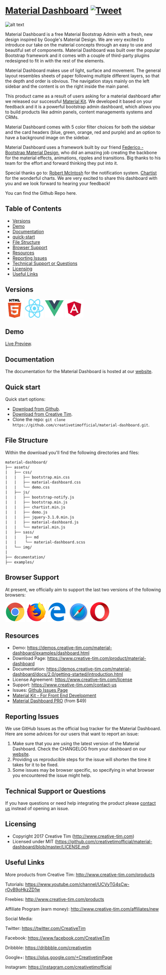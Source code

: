 # [Material Dashboard](http://demos.creative-tim.com/material-dashboard/examples/dashboard.html) [![Tweet](https://img.shields.io/twitter/url/http/shields.io.svg?style=social&logo=twitter)](https://twitter.com/intent/tweet?text=Material%20Dashboard%20by%20Creative%20Tim&url=https%3A%2F%2Fdemos.creative-tim.com%2Fmaterial-dashboard%2Fexamples%2Fdashboard.html&via=CreativeTim)

![alt text](http://s3.amazonaws.com/creativetim_bucket/products/50/original/opt_md_thumbnail.jpg "Material Dashboard Free")

Material Dashboard is a free Material Bootstrap Admin with a fresh, new design inspired by Google's Material Design. We are very excited to introduce our take on the material concepts through an easy to use and beautiful set of components. Material Dashboard was built over the popular Bootstrap framework and it comes with a couple of third-party plugins redesigned to fit in with the rest of the elements.

Material Dashboard makes use of light, surface and movement. The general layout resembles sheets of paper following multiple different layers, so that the depth and order is obvious. The navigation stays mainly on the left sidebar and the content is on the right inside the main panel.

This product came as a result of users asking for a material dashboard after we released our successful [Material Kit](http://www.creative-tim.com/product/material-kit). We developed it based on your feedback and it is a powerful bootstrap admin dashboard, which allows you to build products like admin panels, content managements systems and CRMs.

Material Dashboard comes with 5 color filter choices for both the sidebar and the card headers (blue, green, orange, red and purple) and an option to have a background image on the sidebar.

Material Dashboard uses a framework built by our friend [Federico - Bootstrap Material Design](http://fezvrasta.github.io/bootstrap-material-design/), who did an amazing job creating the backbone for the material effects, animations, ripples and transitions. Big thanks to his team for the effort and forward thinking they put into it.

Special thanks go to:
[Robert McIntosh](https://github.com/mouse0270/bootstrap-notify) for the notification system.
[Chartist](https://gionkunz.github.io/chartist-js/) for the wonderful charts.
We are very excited to share this dashboard with you and we look forward to hearing your feedback!

You can find the Github Repo here.

## Table of Contents

* [Versions](#versions)
* [Demo](#demo)
* [Documentation](#documentation)
* [quick-start](#quick-start)
* [File Structure](#file-structure)
* [Browser Support](#browser-support)
* [Resources](#resources)
* [Reporting Issues](#reporting-issues)
* [Technical Support or Questions](#technical-support-or-questions)
* [Licensing](#licensing)
* [Useful Links](#useful-links)


## Versions

[<img src="assets/github/html.png" width="60" height="60" />](https://www.creative-tim.com/product/material-dashboard)
[<img src="assets/github/react.svg" width="60" height="60" />](https://www.creative-tim.com/product/material-dashboard-react)
[<img src="assets/github/vuejs.png" width="60" height="60" />](https://www.creative-tim.com/product/vue-material-dashboard)
[<img src="assets/github/angular.png" width="60" height="60" />](https://www.creative-tim.com/product/material-dashboard-angular)

## Demo
[Live Preview](https://demos.creative-tim.com/material-dashboard/examples/dashboard.html).

## Documentation
The documentation for the Material Dashboard is hosted at our [website](https://demos.creative-tim.com/material-dashboard/docs/2.0/getting-started/introduction.html).

## Quick start

Quick start options:

- [Download from Github](https://github.com/creativetimofficial/material-dashboard/archive/master.zip).
- [Download from Creative Tim](http://www.creative-tim.com/product/material-dashboard).
- Clone the repo: `git clone https://github.com/creativetimofficial/material-dashboard.git`.


## File Structure

Within the download you'll find the following directories and files:

```
material-dashboard/
├── assets/
|   ├── css/
|   |   ├── bootstrap.min.css
|   |   ├── material-dashboard.css
|   |   └── demo.css
|   ├── js/
|   |   ├── bootstrap-notify.js
|   |   ├── bootstrap.min.js
|   |   ├── chartist.min.js
|   |   ├── demo.js
|   |   ├── jquery-3.1.0.min.js
|   |   ├── material-dashboard.js
|   |   └── material.min.js
|   ├── sass/
|   |    ├── md
|   |    └── material-dashboard.scss
|   └── img/
|
├── documentation/
├── examples/

```

## Browser Support

At present, we officially aim to support the last two versions of the following browsers:

<img src="assets/github/chrome.png" width="64" height="64"> <img src="assets/github/firefox.png" width="64" height="64"> <img src="assets/github/edge.png" width="64" height="64"> <img src="assets/github/safari.png" width="64" height="64"> <img src="assets/github/opera.png" width="64" height="64">


## Resources
- Demo: https://demos.creative-tim.com/material-dashboard/examples/dashboard.html
- Download Page: https://www.creative-tim.com/product/material-dashboard
- Documentation: https://demos.creative-tim.com/material-dashboard/docs/2.0/getting-started/introduction.html
- License Agreement: https://www.creative-tim.com/license
- Support: https://www.creative-tim.com/contact-us
- Issues: [Github Issues Page](https://github.com/creativetimofficial/material-dashboard/issues)
- [Material Kit - For Front End Development](http://www.creative-tim.com/product/material-kit?ref=github-md-free)
- [Material Dashboard PRO](http://www.creative-tim.com/product/material-dashboard-pro?ref=github-md-free) (from $49)

## Reporting Issues
We use GitHub Issues as the official bug tracker for the Material Dashboard. Here are some advices for our users that want to report an issue:

1. Make sure that you are using the latest version of the Material Dashboard. Check the CHANGELOG from your dashboard on our [website](https://www.creative-tim.com/).
2. Providing us reproducible steps for the issue will shorten the time it takes for it to be fixed.
3. Some issues may be browser specific, so specifying in what browser you encountered the issue might help.

## Technical Support or Questions

If you have questions or need help integrating the product please [contact us](https://www.creative-tim.com/contact-us) instead of opening an issue.

## Licensing

- Copyright 2017 Creative Tim (http://www.creative-tim.com)
- Licensed under MIT (https://github.com/creativetimofficial/material-dashboard/blob/master/LICENSE.md)

## Useful Links

More products from Creative Tim: <http://www.creative-tim.com/products>

Tutorials: <https://www.youtube.com/channel/UCVyTG4sCw-rOvB9oHkzZD1w>

Freebies: <http://www.creative-tim.com/products>

Affiliate Program (earn money): <http://www.creative-tim.com/affiliates/new>

Social Media:

Twitter: <https://twitter.com/CreativeTim>

Facebook: <https://www.facebook.com/CreativeTim>

Dribbble: <https://dribbble.com/creativetim>

Google+: <https://plus.google.com/+CreativetimPage>

Instagram: <https://instagram.com/creativetimofficial>

